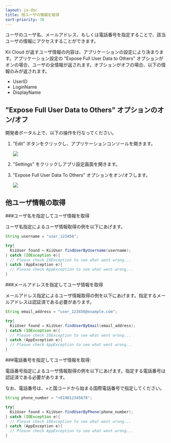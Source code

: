 ```yaml
---
layout: ja-doc
title: 他ユーザの情報を取得
sort-priority: 70
---
```

ユーザのユーザ名、メールアドレス、もしくは電話番号を指定することで、該当ユーザの情報にアクセスすることができます。

Kii Cloud が返すユーザ情報の内容は、アプリケーションの設定により決まります。アプリケーション設定の "Expose Full User Data to Others" オプションがオンの場合、ユーザの全情報が返されます。オプションがオフの場合、以下の情報のみが返されます。

 * UserID
 * LoginName
 * DisplayName

## "Expose Full User Data to Others" オプションのオン/オフ

開発者ポータル上で、以下の操作を行なってください。

1. "Edit" ボタンをクリックし、アプリケーションコンソールを開きます。

    ![](01.png)

2. "Settings" をクリックしアプリ設定画面を開きます。
3. "Expose Full User Data To Others" オプションをオン/オフします。

    ![](02.png)

## 他ユーザ情報の取得

###ユーザ名を指定してユーザ情報を取得

ユーザ名指定によるユーザ情報取得の例を以下にあげます。

```java
String username = "user_123456";

try{
  KiiUser found = KiiUser.findUserByUsername(username);
} catch (IOException e){
  // Please check IOException to see what went wrong...
} catch (AppException e){
  // Please check AppException to see what went wrong...
}
```

###メールアドレスを指定してユーザ情報を取得

メールアドレス指定によるユーザ情報取得の例を以下にあげます。指定するメールアドレスは認証済である必要があります。

```java
String email_address = "user_123456@example.com";

try{
  KiiUser found = KiiUser.findUserByEmail(email_address);
} catch (IOException e){
  // Please check IOException to see what went wrong...
} catch (AppException e){
  // Please check AppException to see what went wrong...
}
```

###電話番号を指定してユーザ情報を取得:

電話番号指定によるユーザ情報取得の例を以下にあげます。指定する電話番号は認証済である必要があります。

なお、電話番号は、+と国コードから始まる国際電話番号で指定してください。

```java
String phone_number = "+819012345678";

try{
  KiiUser found = KiiUser.findUserByPhone(phone_number);
} catch (IOException e){
  // Please check IOException to see what went wrong...
} catch (AppException e){
  // Please check AppException to see what went wrong...
}
```
